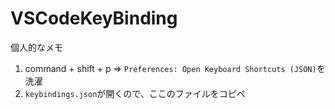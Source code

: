 # VSCodeKeyBinding
個人的なメモ
1. command + shift + p => `Preferences: Open Keyboard Shortcuts (JSON)`を洗濯
2. `keybindings.json`が開くので、ここのファイルをコピペ
